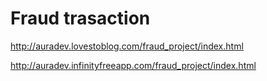 # Fraud trasaction
http://auradev.lovestoblog.com/fraud_project/index.html



http://auradev.infinityfreeapp.com/fraud_project/index.html
